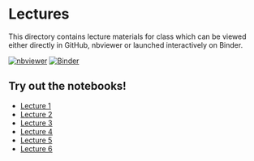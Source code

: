 # Lectures

This directory contains lecture materials for class which can be viewed either directly in GitHub, nbviewer or launched interactively on Binder.

[![nbviewer](https://img.shields.io/badge/render-nbviewer-orange.svg)](https://nbviewer.jupyter.org/github/anyl580/lectures/blob/master/1-overview/1-overview.ipynb) [![Binder](https://mybinder.org/badge_logo.svg)](https://mybinder.org/v2/gh/anyl580/lectures/master)

## Try out the notebooks!

* [Lecture 1](https://mybinder.org/v2/gh/anyl580/lectures/master?urlpath=notebooks/1-overview/1-overview.ipynb)
* [Lecture 2](https://mybinder.org/v2/gh/anyl580/lectures/master?urlpath=notebooks/2-tools/2-tools.ipynb)
* [Lecture 3](https://mybinder.org/v2/gh/anyl580/lectures/master?urlpath=notebooks/3-multilingual)
* [Lecture 4](https://mybinder.org/v2/gh/anyl580/lectures/master?urlpath=notebooks/4-ngrams/ngrams.ipynb)
* [Lecture 5](https://mybinder.org/v2/gh/anyl580/lectures/master?urlpath=notebooks/5-bayes-sentiment/text-classification-naive-bayes.ipynb)
* [Lecture 6](https://mybinder.org/v2/gh/anyl580/lectures/master?urlpath=notebooks/6-Logistic-Regression/sentiment_scikitlearn_NB_LogReg.ipynb)
